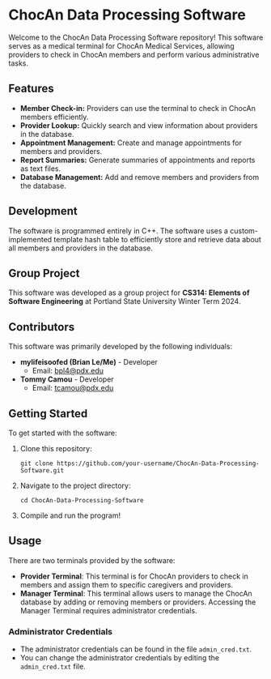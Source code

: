 # ChocAn Data Processing Software

Welcome to the ChocAn Data Processing Software repository! This software serves as a medical terminal for ChocAn Medical Services, allowing providers to check in ChocAn members and perform various administrative tasks.

## Features

- **Member Check-in:** Providers can use the terminal to check in ChocAn members efficiently.
- **Provider Lookup:** Quickly search and view information about providers in the database.
- **Appointment Management:** Create and manage appointments for members and providers.
- **Report Summaries:** Generate summaries of appointments and reports as text files.
- **Database Management:** Add and remove members and providers from the database.

## Development

The software is programmed entirely in C++. The software uses a custom-implemented template hash table to efficiently store and retrieve data about all members and providers in the database.  

## Group Project

This software was developed as a group project for **CS314: Elements of Software Engineering** at Portland State University Winter Term 2024.

## Contributors

This software was primarily developed by the following individuals:

- **mylifeisoofed (Brian Le/Me)** - Developer
    - Email: [bpl4@pdx.edu](mailto:bpl4@pdx.edu)
- **Tommy Camou** - Developer
    - Email: [tcamou@pdx.edu](mailto:tcamou@pdx.edu)

## Getting Started

To get started with the software:

1. Clone this repository:

    ```shell
    git clone https://github.com/your-username/ChocAn-Data-Processing-Software.git
    ```

2. Navigate to the project directory:

    ```shell
    cd ChocAn-Data-Processing-Software
    ```

3. Compile and run the program!

## Usage

There are two terminals provided by the software:

- **Provider Terminal**: This terminal is for ChocAn providers to check in members and assign them to specific caregivers and providers. 
- **Manager Terminal**: This terminal allows users to manage the ChocAn database by adding or removing members or providers. Accessing the Manager Terminal requires administrator credentials.

### Administrator Credentials
- The administrator credentials can be found in the file `admin_cred.txt`.
- You can change the administrator credentials by editing the `admin_cred.txt` file.

